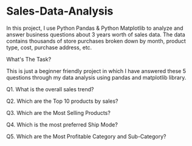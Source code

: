 # Sales-Data-Analysis
In this project, I use Python Pandas &amp; Python Matplotlib to analyze and answer business questions about 3 years worth of sales data. The data contains thousands of store purchases broken down by month, product type, cost, purchase address, etc.

What's The Task?

This is just a beginner friendly project in which I have answered these 5 questions through my data analysis using pandas and matplotlib library.

Q1. What is the overall sales trend?

Q2. Which are the Top 10 products by sales?

Q3. Which are the Most Selling Products?

Q4. Which is the most preferred Ship Mode?

Q5. Which are the Most Profitable Category and Sub-Category?
